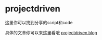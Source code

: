 # projectdriven

这里你可以找到分享的script和code

具体的文章你可以来这里看哦 [projectdriven blog](http://projectdriven.xyz)
